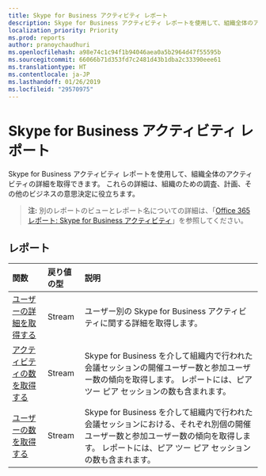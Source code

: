 ```yaml
---
title: Skype for Business アクティビティ レポート
description: Skype for Business アクティビティ レポートを使用して、組織全体のアクティビティの詳細を取得できます。 これらの詳細は、組織のための調査、計画、その他のビジネスの意思決定に役立ちます。
localization_priority: Priority
ms.prod: reports
author: pranoychaudhuri
ms.openlocfilehash: a98e74c1c94f1b94046aea0a5b2964d47f55595b
ms.sourcegitcommit: 66066b71d353fd7c2481d43b1dba2c33390eee61
ms.translationtype: HT
ms.contentlocale: ja-JP
ms.lasthandoff: 01/26/2019
ms.locfileid: "29570975"
---
```

# <a name="skype-for-business-activity-reports"></a>Skype for Business アクティビティ レポート

Skype for Business アクティビティ レポートを使用して、組織全体のアクティビティの詳細を取得できます。 これらの詳細は、組織のための調査、計画、その他のビジネスの意思決定に役立ちます。

> **注:** 別のレポートのビューとレポート名についての詳細は、「[Office 365 レポート: Skype for Business アクティビティ](https://support.office.com/client/Skype-for-Business-Online-activity-8cbe2eb2-1194-4fd7-b1ee-9f9287c82424)」を参照してください。

## <a name="reports"></a>レポート

| 関数                                 | 戻り値の型 | 説明                              |
| :--------------------------------------- | :---------- | :--------------------------------------- |
| [ユーザーの詳細を取得する](../api/reportroot-getskypeforbusinessactivityuserdetail.md) | Stream      | ユーザー別の Skype for Business アクティビティに関する詳細を取得します。 |
| [アクティビティの数を取得する](../api/reportroot-getskypeforbusinessactivitycounts.md) | Stream      | Skype for Business を介して組織内で行われた会議セッションの開催ユーザー数と参加ユーザー数の傾向を取得します。 レポートには、ピア ツー ピア セッションの数も含まれます。 |
| [ユーザーの数を取得する](../api/reportroot-getskypeforbusinessactivityusercounts.md) | Stream      | Skype for Business を介して組織内で行われた会議セッションにおける、それぞれ別個の開催ユーザー数と参加ユーザー数の傾向を取得します。 レポートには、ピア ツー ピア セッションの数も含まれます。 |
